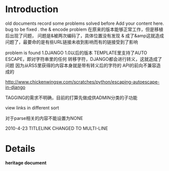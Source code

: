 # Introduction #
old documents record some problems solved before
Add your content here.
bug to be fixed
. the & encode problem
在原来的版本能够正常工作，但是移植后出现了问题，
问题是&被两次编码了，具体位置没有发现
&amp; 成了&amp;amp这就造成问题了，最要命的是有些URL链接未收到影响而有的链接受到了影响


problem is found
1.DJANGO 1.0以后的版本 TEMPLATE里支持了AUTO ESCAPE，即对字符串里的任何
转移字符，DJANGO都会进行转义，这就造成了问题
因为从RSS里获得的内容本身就是带有转义后的字符的
API的前向不兼容造成的

http://www.chickenwingsw.com/scratches/python/escaping-autoescape-in-django

TAGGING的需求不明确，目前的打算先做成供ADMIN分类的子功能

view links in different sort

对于parse相关的内容不能设置为NONE

2010-4-23 TITLELINK CHANGED TO MULTI-LINE

# Details #

**heritage document**